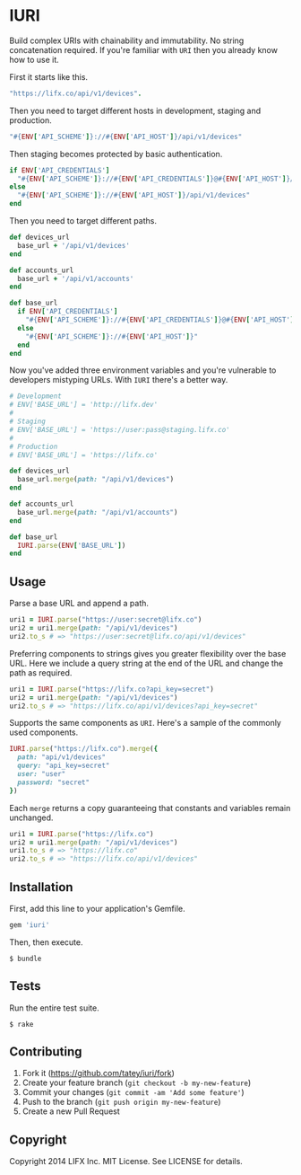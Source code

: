 # IURI

Build complex URIs with chainability and immutability. No string
concatenation required. If you're familiar with `URI` then you already know
how to use it.

First it starts like this.

``` ruby
"https://lifx.co/api/v1/devices".
```

Then you need to target different hosts in development, staging and
production.

``` ruby
"#{ENV['API_SCHEME']}://#{ENV['API_HOST']}/api/v1/devices"
```

Then staging becomes protected by basic authentication.

``` ruby
if ENV['API_CREDENTIALS']
  "#{ENV['API_SCHEME']}://#{ENV['API_CREDENTIALS']}@#{ENV['API_HOST']}/api/v1/devices"
else
  "#{ENV['API_SCHEME']}://#{ENV['API_HOST']}/api/v1/devices"
end
```

Then you need to target different paths.

``` ruby
def devices_url
  base_url + '/api/v1/devices'
end

def accounts_url
  base_url + '/api/v1/accounts'
end

def base_url
  if ENV['API_CREDENTIALS']
    "#{ENV['API_SCHEME']}://#{ENV['API_CREDENTIALS']}@#{ENV['API_HOST']}"
  else
    "#{ENV['API_SCHEME']}://#{ENV['API_HOST']}"
  end
end
```

Now you've added three environment variables and you're vulnerable to
developers mistyping URLs. With `IURI` there's a better way.

``` ruby
# Development
# ENV['BASE_URL'] = 'http://lifx.dev'
#
# Staging
# ENV['BASE_URL'] = 'https://user:pass@staging.lifx.co'
#
# Production
# ENV['BASE_URL'] = 'https://lifx.co'

def devices_url
  base_url.merge(path: "/api/v1/devices")
end

def accounts_url
  base_url.merge(path: "/api/v1/accounts")
end

def base_url
  IURI.parse(ENV['BASE_URL'])
end
```

## Usage

Parse a base URL and append a path.

``` ruby
uri1 = IURI.parse("https://user:secret@lifx.co")
uri2 = uri1.merge(path: "/api/v1/devices")
uri2.to_s # => "https://user:secret@lifx.co/api/v1/devices"
```

Preferring components to strings gives you greater flexibility over the
base URL. Here we include a query string at the end of the URL and change
the path as required.

``` ruby
uri1 = IURI.parse("https://lifx.co?api_key=secret")
uri2 = uri1.merge(path: "/api/v1/devices")
uri2.to_s # => "https://lifx.co/api/v1/devices?api_key=secret"
```

Supports the same components as `URI`. Here's a sample of the commonly
used components.

``` ruby
IURI.parse("https://lifx.co").merge({
  path: "api/v1/devices"
  query: "api_key=secret"
  user: "user"
  password: "secret"
})
```

Each `merge` returns a copy guaranteeing that constants and variables
remain unchanged.

``` ruby
uri1 = IURI.parse("https://lifx.co")
uri2 = uri1.merge(path: "/api/v1/devices")
uri1.to_s # => "https://lifx.co"
uri2.to_s # => "https://lifx.co/api/v1/devices"
```

## Installation

First, add this line to your application's Gemfile.

``` ruby
gem 'iuri'
```

Then, then execute.

```
$ bundle
```

## Tests

Run the entire test suite.

```
$ rake
```

## Contributing

1. Fork it (https://github.com/tatey/iuri/fork)
2. Create your feature branch (`git checkout -b my-new-feature`)
3. Commit your changes (`git commit -am 'Add some feature'`)
4. Push to the branch (`git push origin my-new-feature`)
5. Create a new Pull Request

## Copyright

Copyright 2014 LIFX Inc. MIT License. See LICENSE for details.
